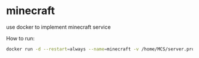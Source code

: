 # minecraft
use docker to implement minecraft service

How to run: 
```bash
docker run -d --restart=always --name=minecraft -v /home/MCS/server.properties:/home/minecraft/server.properties -v /home/MCS/whitelist.json:/home/minecraft/whitelist.json -v /home/MCS/worlds:/home/minecraft/worlds -p 19132:19132/udp microdent/minecraft
```

